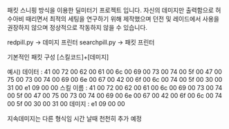 패킷 스니핑 방식을 이용한 딜미터기 프로젝트 입니다. 
자신의 데미지만 출력함으로 허수아비 때리면서 최적의 세팅을 연구하기 위해 제작했으며 
던전 및 레이드에서 사용을 권장하지 않으며 정상적으로 작동하지 않을 수 있습니다. 


redpill.py -> 데미지 프린터
searchpill.py -> 패킷 프린터

기본적인 패킷 구성 
[스킬코드]+[데미지] 

예시) 
데이터 : 
41 00 72 00 62 00 61 00 6c 00 69 00 73 00 74 00 5f 00 47 00 75 00 73 00 74 00 69 00 6e 00 67 00 42 00 6f 00 6c 00 74 00 5f 00 30 00 31 00 e1 09 00 00 
스킬 이름 : 
41 00 72 00 62 00 61 00 6c 00 69 00 73 00 74 00 5f 00 47 00 75 00 73 00 74 00 69 00 6e 00 67 00 42 00 6f 00 6c 00 74 00 5f 00 30 00 31 00 
데미지 : 
e1 09 00 00 

지속데미지는 다른 형식임 
시간 날때 천천히 추가 예정 
